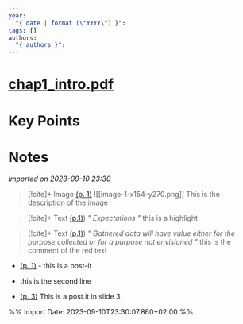 ```yaml
---
year:
  "{ date | format (\"YYYY\") }": 
tags: []
authors:
  "{ authors }":
---
```

# [chap1_intro.pdf](zotero://select/library/items/RFHD4ZBT)
# Key Points

# Notes
*Imported on 2023-09-10 23:30*
> [!cite]+ Image [(p. 1)](zotero://open-pdf/library/items/SFBFGG4F?page=1&annotation=GKQY5TMQ)
> ![[image-1-x154-y270.png]]
> This is the description of the image


> [!cite]+ Text [(p.1)](zotero://open-pdf/library/items/SFBFGG4F?page=1&annotation=3TXGAB7H))
> *" Expectations "*
> this is a highlight

> [!cite]+ Text [(p.1)](zotero://open-pdf/library/items/SFBFGG4F?page=1&annotation=3BPJ5ARG))
> *" Gathered data will have value either for the purpose collected or for a purpose not envisioned "*
> this is the comment of the red text


- [(p. 1)](zotero://open-pdf/library/items/SFBFGG4F?page=1&annotation=3AURB745) - this is a post-it

- this is the second line

- [(p. 3)](zotero://open-pdf/library/items/SFBFGG4F?page=3&annotation=LEQX58FF) This is a post.it in slide 3

%% Import Date: 2023-09-10T23:30:07.860+02:00 %%
